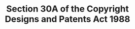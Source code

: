 ---
title: "Section 30A of the Copyright Designs and Patents Act 1988"
draft: false
exceptions:
- info53k
memberstates:
- GB
score: 3
compensation:
- 
remarks: |
 Covered under general defences


link: ""
---